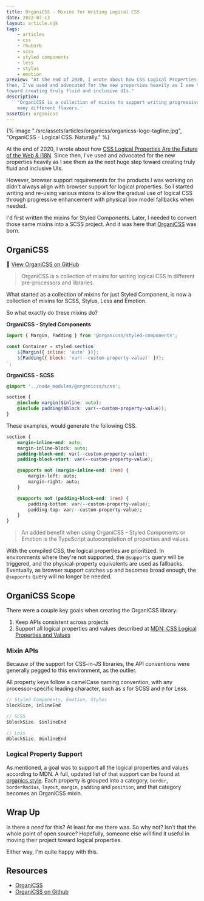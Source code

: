```yaml
---
title: OrganiCSS - Mixins for Writing Logical CSS
date: 2022-07-13
layout: article.njk
tags:
    - articles
    - css
    - rhubarb
    - scss
    - styled components
    - less
    - stylus
    - emotion
preview: "At the end of 2020, I wrote about how CSS Logical Properties Are the Future of the Web & I18N. Since
then, I've used and advocated for the new properties heavily as I see them as the next huge step
toward creating truly fluid and inclusive UIs."
description:
    'OrganiCSS is a collection of mixins to support writing progressively-enhanced logical CSS in
    many different flavors.'
assetDir: organicss
---
```


{% image "./src/assets/articles/organicss/organicss-logo-tagline.jpg", "OrganiCSS - Logical CSS. Naturally." %}

At the end of 2020, I wrote about how
[CSS Logical Properties Are the Future of the Web & I18N](https://www.danyuschick.com/articles/css-logical-properties-are-the-future-of-the-web-and-i18n/).
Since then, I've used and advocated for the new properties heavily as I see them as the next huge
step toward creating truly fluid and inclusive UIs.

However, browser support requirements for the products I was working on didn't always align with
browser support for logical properties. So I started writing and re-using various mixins to allow
the gradual use of logical CSS through progressive enhancement with physical box model fallbacks
when needed.

I'd first written the mixins for Styled Components. Later, I needed to convert those same mixins
into a SCSS project. And it was here that [OrganiCSS](https://www.organicss.style) was born.

## OrganiCSS

🚀 [View OrganiCSS on GitHub](https://github.com/organicss/organicss)

> OrganiCSS is a collection of mixins for writing logical CSS in different pre-processors and
> libraries.

What started as a collection of mixins for just Styled Component, is now a collection of mixins for
SCSS, Stylus, Less and Emotion.

So what exactly do these mixins do?

**OrganiCSS - Styled Components**

```jsx
import { Margin, Padding } from '@organicss/styled-components';

const Container = styled.section`
    ${Margin({ inline: 'auto' })};
    ${Padding({ block: 'var(--custom-property-value)' })};
`;
```

**OrganiCSS - SCSS**

```scss
@import '../node_modules/@organicss/scss';

section {
    @include margin($inline: auto);
    @include padding($block: var(--custom-property-value));
}
```

These examples, would generate the following CSS.

```css
section {
    margin-inline-end: auto;
    margin-inline-block: auto;
    padding-block-end: var(--custom-property-value);
    padding-block-start: var(--custom-property-value);

    @supports not (margin-inline-end: 1rem) {
        margin-left: auto;
        margin-right: auto;
    }

    @supports not (padding-block-end: 1rem) {
        padding-bottom: var(--custom-property-value);
        padding-top: var(--custom-property-value);
    }
}
```

> An added benefit when using OrganiCSS - Styled Components or Emotion is the TypeScript
> autocompletion of properties and values.

With the compiled CSS, the logical properties are prioritized. In environments where they're not
supported, the `@supports` query will be triggered, and the physical-property equivalents are used
as fallbacks. Eventually, as browser support catches up and becomes broad enough, the `@supports`
query will no longer be needed.

## OrganiCSS Scope

There were a couple key goals when creating the OrganiCSS library:

1. Keep APIs consistent across projects
2. Support all logical properties and values described at
   [MDN: CSS Logical Properties and Values](https://developer.mozilla.org/en-US/docs/Web/CSS/CSS_Logical_Properties)

### Mixin APIs

Because of the support for CSS-in-JS libraries, the API conventions were generally pegged to this
environment, as the outlier.

All property keys follow a camelCase naming convention, with any processor-specific leading
character, such as `$` for SCSS and `@` for Less.

```js
// Styled Components, Emotion, Stylus
blockSize, inlineEnd

// SCSS
$blockSize, $inlineEnd

// Less
@blockSize, @inlineEnd
```

### Logical Property Support

As mentioned, a goal was to support all the logical properties and values according to MDN. A full,
updated list of that support can be found at [organics.style](https://www.organicss.style). Each
property is grouped into a category, `border`, `borderRadius`, `layout`, `margin`, `padding` and
`position`, and that category becomes an OrganiCSS mixin.

## Wrap Up

Is there a _need_ for this? At least for me there was. So why not? Isn't that the whole point of
open source? Hopefully, someone else will find it useful in moving their project toward logical
properties.

Either way, I'm quite happy with this.

## Resources

-   [OrganiCSS](https://www.organicss.style)
-   [OrganiCSS on Github](https://github.com/organicss)
